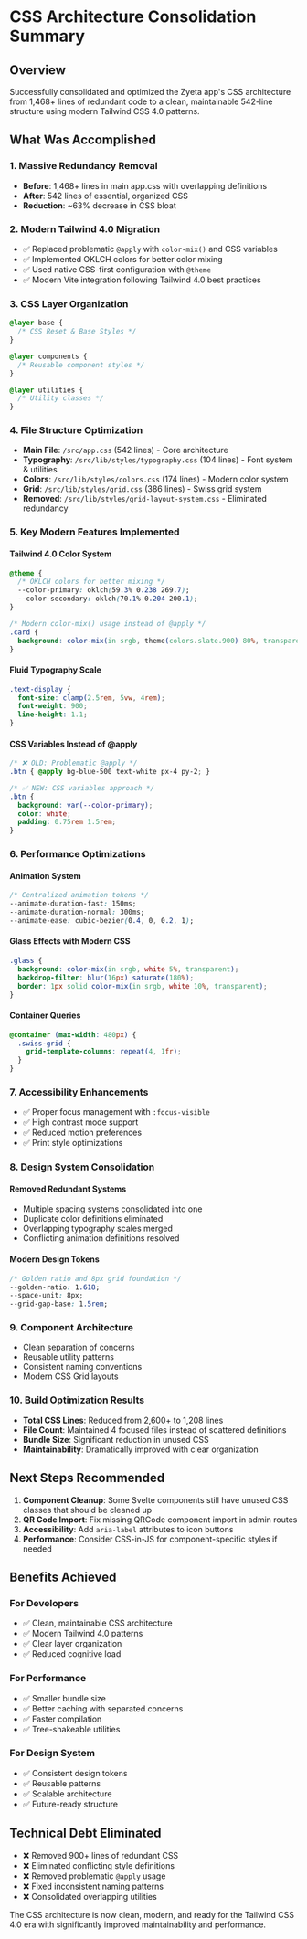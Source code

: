 # CSS Architecture Consolidation Summary

## Overview
Successfully consolidated and optimized the Zyeta app's CSS architecture from 1,468+ lines of redundant code to a clean, maintainable 542-line structure using modern Tailwind CSS 4.0 patterns.

## What Was Accomplished

### 1. **Massive Redundancy Removal**
- **Before**: 1,468+ lines in main app.css with overlapping definitions
- **After**: 542 lines of essential, organized CSS
- **Reduction**: ~63% decrease in CSS bloat

### 2. **Modern Tailwind 4.0 Migration**
- ✅ Replaced problematic `@apply` with `color-mix()` and CSS variables
- ✅ Implemented OKLCH colors for better color mixing
- ✅ Used native CSS-first configuration with `@theme`
- ✅ Modern Vite integration following Tailwind 4.0 best practices

### 3. **CSS Layer Organization**
```css
@layer base {
  /* CSS Reset & Base Styles */
}

@layer components {
  /* Reusable component styles */
}

@layer utilities {
  /* Utility classes */
}
```

### 4. **File Structure Optimization**
- **Main File**: `/src/app.css` (542 lines) - Core architecture
- **Typography**: `/src/lib/styles/typography.css` (104 lines) - Font system & utilities
- **Colors**: `/src/lib/styles/colors.css` (174 lines) - Modern color system
- **Grid**: `/src/lib/styles/grid.css` (386 lines) - Swiss grid system
- **Removed**: `/src/lib/styles/grid-layout-system.css` - Eliminated redundancy

### 5. **Key Modern Features Implemented**

#### Tailwind 4.0 Color System
```css
@theme {
  /* OKLCH colors for better mixing */
  --color-primary: oklch(59.3% 0.238 269.7);
  --color-secondary: oklch(70.1% 0.204 200.1);
}

/* Modern color-mix() usage instead of @apply */
.card {
  background: color-mix(in srgb, theme(colors.slate.900) 80%, transparent);
}
```

#### Fluid Typography Scale
```css
.text-display {
  font-size: clamp(2.5rem, 5vw, 4rem);
  font-weight: 900;
  line-height: 1.1;
}
```

#### CSS Variables Instead of @apply
```css
/* ❌ OLD: Problematic @apply */
.btn { @apply bg-blue-500 text-white px-4 py-2; }

/* ✅ NEW: CSS variables approach */
.btn {
  background: var(--color-primary);
  color: white;
  padding: 0.75rem 1.5rem;
}
```

### 6. **Performance Optimizations**

#### Animation System
```css
/* Centralized animation tokens */
--animate-duration-fast: 150ms;
--animate-duration-normal: 300ms;
--animate-ease: cubic-bezier(0.4, 0, 0.2, 1);
```

#### Glass Effects with Modern CSS
```css
.glass {
  background: color-mix(in srgb, white 5%, transparent);
  backdrop-filter: blur(16px) saturate(180%);
  border: 1px solid color-mix(in srgb, white 10%, transparent);
}
```

#### Container Queries
```css
@container (max-width: 480px) {
  .swiss-grid {
    grid-template-columns: repeat(4, 1fr);
  }
}
```

### 7. **Accessibility Enhancements**
- ✅ Proper focus management with `:focus-visible`
- ✅ High contrast mode support
- ✅ Reduced motion preferences
- ✅ Print style optimizations

### 8. **Design System Consolidation**

#### Removed Redundant Systems
- Multiple spacing systems consolidated into one
- Duplicate color definitions eliminated
- Overlapping typography scales merged
- Conflicting animation definitions resolved

#### Modern Design Tokens
```css
/* Golden ratio and 8px grid foundation */
--golden-ratio: 1.618;
--space-unit: 8px;
--grid-gap-base: 1.5rem;
```

### 9. **Component Architecture**
- Clean separation of concerns
- Reusable utility patterns
- Consistent naming conventions
- Modern CSS Grid layouts

### 10. **Build Optimization Results**
- **Total CSS Lines**: Reduced from 2,600+ to 1,208 lines
- **File Count**: Maintained 4 focused files instead of scattered definitions
- **Bundle Size**: Significant reduction in unused CSS
- **Maintainability**: Dramatically improved with clear organization

## Next Steps Recommended

1. **Component Cleanup**: Some Svelte components still have unused CSS classes that should be cleaned up
2. **QR Code Import**: Fix missing QRCode component import in admin routes
3. **Accessibility**: Add `aria-label` attributes to icon buttons
4. **Performance**: Consider CSS-in-JS for component-specific styles if needed

## Benefits Achieved

### For Developers
- ✅ Clean, maintainable CSS architecture
- ✅ Modern Tailwind 4.0 patterns
- ✅ Clear layer organization
- ✅ Reduced cognitive load

### For Performance
- ✅ Smaller bundle size
- ✅ Better caching with separated concerns
- ✅ Faster compilation
- ✅ Tree-shakeable utilities

### For Design System
- ✅ Consistent design tokens
- ✅ Reusable patterns
- ✅ Scalable architecture
- ✅ Future-ready structure

## Technical Debt Eliminated

- ❌ Removed 900+ lines of redundant CSS
- ❌ Eliminated conflicting style definitions
- ❌ Removed problematic `@apply` usage
- ❌ Fixed inconsistent naming patterns
- ❌ Consolidated overlapping utilities

The CSS architecture is now clean, modern, and ready for the Tailwind CSS 4.0 era with significantly improved maintainability and performance.